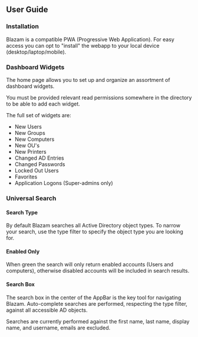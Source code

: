 ## User Guide

### Installation
Blazam is a compatible PWA (Progressive Web Application). For easy access
you can opt to "install" the webapp to your local device (desktop/laptop/mobile).

### Dashboard Widgets
The home page allows you to set up and organize an assortment of dashboard widgets.

You must be provided relevant read permissions somewhere in the directory to be able
to add each widget.


The full set of widgets are:
* New Users
* New Groups
* New Computers
* New OU's
* New Printers
* Changed AD Entries
* Changed Passwords
* Locked Out Users
* Favorites
* Application Logons (Super-admins only)

### Universal Search
#### Search Type
By default Blazam searches all Active Directory object types. To narrow your search, use the type filter
to specify the object type you are looking for.

#### Enabled Only
When green the search will only return enabled accounts (Users and computers), otherwise disabled
accounts will be included in search results.

#### Search Box
The search box in the center of the AppBar is the key tool for navigating Blazam.
Auto-complete searches are performed, respecting the type filter, against all accessible
AD objects. 

Searches are currently performed against the first name, last name, display name, and username, emails are excluded.